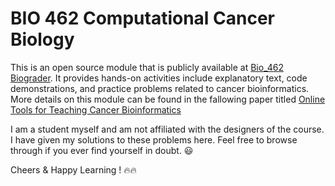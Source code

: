 # BIO 462 Computational Cancer Biology

This is an open source module that is publicly available at [Bio_462 Biograder](https://paynelab.github.io/biograder/bio462). It provides 
hands-on activities include explanatory text, code demonstrations, and practice problems related to cancer bioinformatics. More details on 
this module can be found in the fallowing paper titled [Online Tools for Teaching Cancer Bioinformatics](https://journals.asm.org/doi/full/10.1128/jmbe.00167-21)

I am a student myself and am not affiliated with the designers of the course. I have given my solutions to these problems here. Feel free to 
browse through if you ever find yourself in doubt. 😃

Cheers & Happy Learning ! 🔥🔥
